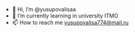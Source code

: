 - 👋 Hi, I’m @yusupovalisaa
- 🌱 I’m currently learning in university ITMO
- 📫 How to reach me yusupovalisa774@mail.ru

<!---
yusupovalisaa/yusupovalisaa is a ✨ special ✨ repository because its `README.md` (this file) appears on your GitHub profile.
You can click the Preview link to take a look at your changes.
--->
